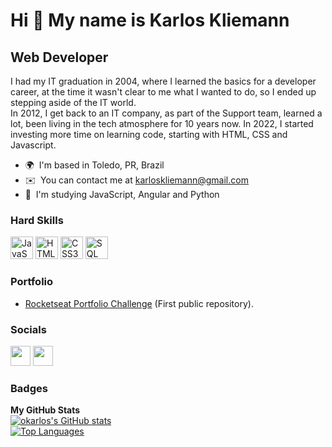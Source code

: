 Hi 👋 My name is Karlos Kliemann
================================

Web Developer
---------------------

I had my IT graduation in 2004, where I learned the basics for a developer career, at the time it wasn't clear to me what I wanted to do, so I ended up stepping aside of the IT world.<br>
In 2012, I get back to an IT company, as part of the Support team, learned a lot, been living in the tech atmosphere for 10 years now. In 2022, I started investing more time on learning code, starting with HTML, CSS and Javascript.
<br>
*   🌍  I'm based in Toledo, PR, Brazil
*   ✉️  You can contact me at [karloskliemann@gmail.com](mailto:karloskliemann@gmail.com)
*   🧠  I'm studying JavaScript, Angular and Python

### Hard Skills
<p align="left">
  <a href="https://developer.mozilla.org/en-US/docs/Web/JavaScript" target="_blank" rel="noreferrer"><img src="https://raw.githubusercontent.com/danielcranney/readme-generator/main/public/icons/skills/javascript-colored.svg" width="36" height="36" alt="JavaScript" /></a>
  <a href="https://developer.mozilla.org/en-US/docs/Glossary/HTML5" target="_blank" rel="noreferrer"><img src="https://raw.githubusercontent.com/danielcranney/readme-generator/main/public/icons/skills/html5-colored.svg" width="36" height="36" alt="HTML5" /></a>
  <a href="https://www.w3.org/TR/CSS/#css" target="_blank" rel="noreferrer"><img src="https://raw.githubusercontent.com/danielcranney/readme-generator/main/public/icons/skills/css3-colored.svg" width="36" height="36" alt="CSS3" /></a>
  <a href="https://www.figma.com/" target="_blank" rel="noreferrer"><img src="https://symbols.getvecta.com/stencil_28/61_sql-database-generic.90b41636a8.svg" width="36" height="36" alt="SQL" /></a>
</p>

### Portfolio
* [Rocketseat Portfolio Challenge](https://github.com/okarlos/rocketseat-desafio-porfolio) (First public repository).

### Socials
<p align="left">
  <a href="https://www.github.com/okarlos" target="_blank" rel="noreferrer"><img src="https://raw.githubusercontent.com/danielcranney/readme-generator/main/public/icons/socials/github-dark.svg" width="32" height="32" /></a>
  <a href="https://www.linkedin.com/in/okarlos" target="_blank" rel="noreferrer"><img src="https://raw.githubusercontent.com/danielcranney/readme-generator/main/public/icons/socials/linkedin.svg" width="32" height="32" /></a>
</p>

### Badges
<b>My GitHub Stats</b><br>
<a href="http://www.github.com/okarlos">
  <img src="https://github-readme-stats.vercel.app/api?username=okarlos&show_icons=true&hide=&count_private=true&title_color=0891b2&text_color=ffffff&icon_color=0891b2&bg_color=1c1917&hide_border=true&show_icons=true" alt="okarlos's GitHub stats" /></a>
  <br><a href="https://github.com/okarlos" align="left"><img src="https://github-readme-stats.vercel.app/api/top-langs/?username=okarlos&langs_count=10&title_color=0891b2&text_color=ffffff&icon_color=0891b2&bg_color=1c1917&hide_border=true&locale=en&custom_title=Top%20%Languages" alt="Top Languages" /></a>
